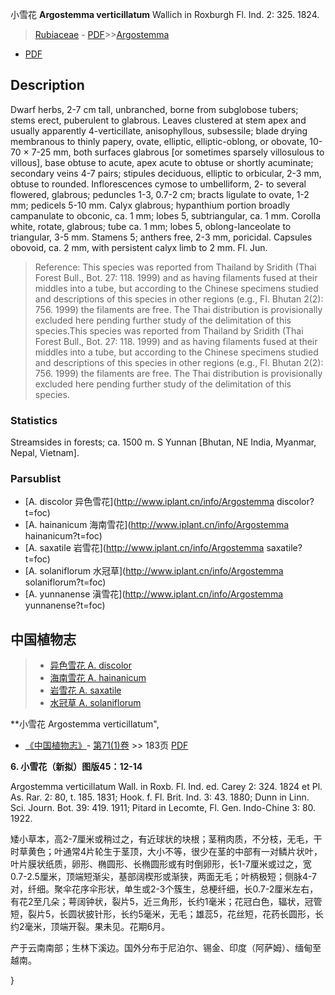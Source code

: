小雪花 **Argostemma verticillatum** Wallich in Roxburgh Fl. Ind. 2: 325. 1824.

> [Rubiaceae](http://www.iplant.cn/info/Rubiaceae?t=foc) - [PDF](http://www.iplant.cn/foc/pdf/Rubiaceae.pdf)>>[Argostemma](http://www.iplant.cn/info/Argostemma?t=foc)
 - [PDF](http://www.iplant.cn/foc/pdf/Argostemma.pdf)

## Description

Dwarf herbs, 2-7 cm tall, unbranched, borne from subglobose tubers; stems erect, puberulent to glabrous. Leaves clustered at stem apex and usually apparently 4-verticillate, anisophyllous, subsessile; blade drying membranous to thinly papery, ovate, elliptic, elliptic-oblong, or obovate, 10-70 × 7-25 mm, both surfaces glabrous [or sometimes sparsely villosulous to villous], base obtuse to acute, apex acute to obtuse or shortly acuminate; secondary veins 4-7 pairs; stipules deciduous, elliptic to orbicular, 2-3 mm, obtuse to rounded. Inflorescences cymose to umbelliform, 2- to several flowered, glabrous; peduncles 1-3, 0.7-2 cm; bracts ligulate to ovate, 1-2 mm; pedicels 5-10 mm. Calyx glabrous; hypanthium portion broadly campanulate to obconic, ca. 1 mm; lobes 5, subtriangular, ca. 1 mm. Corolla white, rotate, glabrous; tube ca. 1 mm; lobes 5, oblong-lanceolate to triangular, 3-5 mm. Stamens 5; anthers free, 2-3 mm, poricidal. Capsules obovoid, ca. 2 mm, with persistent calyx limb to 2 mm. Fl. Jun.


> Reference: 
> This species was reported from Thailand by Sridith (Thai Forest Bull., Bot. 27: 118. 1999) and as having filaments fused at their middles into a tube, but according to the Chinese specimens studied and descriptions of this species in other regions (e.g., Fl. Bhutan 2(2): 756. 1999) the filaments are free. The Thai distribution is provisionally excluded here pending further study of the delimitation of this species.This species was reported from Thailand by Sridith (Thai Forest Bull., Bot. 27: 118. 1999) and as having filaments fused at their middles into a tube, but according to the Chinese specimens studied and descriptions of this species in other regions (e.g., Fl. Bhutan 2(2): 756. 1999) the filaments are free. The Thai distribution is provisionally excluded here pending further study of the delimitation of this species.

### Statistics
Streamsides in forests; ca. 1500 m. S Yunnan [Bhutan, NE India, Myanmar, Nepal, Vietnam].

### Parsublist

* [A.  discolor  异色雪花](http://www.iplant.cn/info/Argostemma discolor?t=foc)
* [A.  hainanicum  海南雪花](http://www.iplant.cn/info/Argostemma hainanicum?t=foc)
* [A.  saxatile  岩雪花](http://www.iplant.cn/info/Argostemma saxatile?t=foc)
* [A.  solaniflorum  水冠草](http://www.iplant.cn/info/Argostemma solaniflorum?t=foc)
* [A.  yunnanense  滇雪花](http://www.iplant.cn/info/Argostemma yunnanense?t=foc)


## 中国植物志

> * [异色雪花  A.  discolor](Argostemma-discolor-异色雪花.md)
> * [海南雪花  A.  hainanicum](Argostemma-hainanicum-海南雪花.md)
> * [岩雪花  A.  saxatile](Argostemma-saxatile-岩雪花.md)
> * [水冠草  A.  solaniflorum](Argostemma-solaniflorum-水冠草.md)


**小雪花 Argostemma verticillatum",

* [《中国植物志》](http://www.iplant.cn/frps)- [第71(1)卷](http://www.iplant.cn/frps/vol/71(1)) >> 183页 [PDF](http://www.iplant.cn/frps/pdf/71(1)/183.PDF)


**6. 小雪花（新拟）图版45：12-14**

Argostemma verticillatum Wall. in Roxb. Fl. Ind. ed. Carey 2: 324. 1824 et Pl. As. Rar. 2: 80, t. 185. 1831; Hook. f. Fl. Brit. Ind. 3: 43. 1880; Dunn in Linn. Sci. Journ. Bot. 39: 419. 1911; Pitard in Lecomte, Fl. Gen. Indo-Chine 3: 80. 1922.

矮小草本，高2-7厘米或稍过之，有近球状的块根；茎稍肉质，不分枝，无毛，干时草黄色；叶通常4片轮生于茎顶，大小不等，很少在茎的中部有一对鳞片状叶，叶片膜状纸质，卵形、椭圆形、长椭圆形或有时倒卵形，长1-7厘米或过之，宽0.7-2.5厘米，顶端短渐尖，基部阔楔形或渐狭，两面无毛；叶柄极短；侧脉4-7对，纤细。聚伞花序伞形状，单生或2-3个簇生，总梗纤细，长0.7-2厘米左右，有花2至几朵；萼阔钟状，裂片5，近三角形，长约1毫米；花冠白色，辐状，冠管短，裂片5，长圆状披针形，长约5毫米，无毛；雄蕊5，花丝短，花药长圆形，长约2毫米，顶端开裂。果未见。花期6月。

产于云南南部；生林下溪边。国外分布于尼泊尔、锡金、印度（阿萨姆）、缅甸至越南。

}